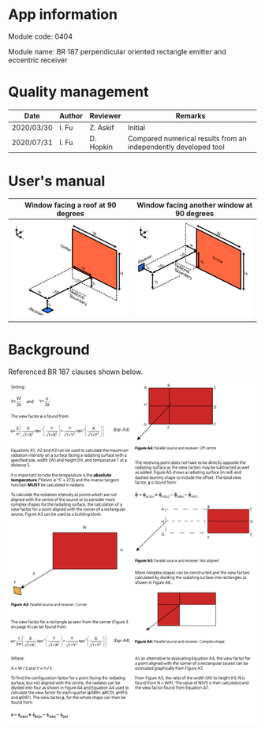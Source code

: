 # App information

Module code: 0404

Module name: BR 187 perpendicular oriented rectangle emitter and eccentric receiver

# Quality management

| Date       | Author | Reviewer  | Remarks                                                      |
| ---------- | ------ | --------- | ------------------------------------------------------------ |
| 2020/03/30 | I. Fu  | Z. Askif  | Initial                                                      |
| 2020/07/31 | I. Fu  | D. Hopkin | Compared numerical results from an independently developed tool |

# User's manual

| Window facing a roof at 90 degrees | Window facing another window at 90 degrees |
| ---------------------------------- | ------------------------------------------ |
| ![0404-1](0404.assets/0404-1.png)  | ![0404-2](0404.assets/0404-2.png)          |

# Background

Referenced BR 187 clauses shown below.

![p34](0404.assets/p34.png)
